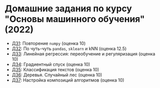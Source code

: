 # Домашние задания по курсу "Основы машинного обучения" (2022)
* [ДЗ1](hw1_Kozlova.ipynb): Повторение `numpy` (оценка 10)
* [ДЗ2](hw2_Kozlova.ipynb): По чуть-чуть `pandas`, `sklearn` и kNN (оценка 12.5)
* [ДЗ3](hw3_Kozlova.ipynb): Линейная регрессия: переобучение и регуляризация (оценка 10)
* [ДЗ4](hw4_Kozlova.ipynb): Градиентный спуск (оценка 10)
* [ДЗ5](hw5_Kozlova.ipynb): Классификация текстов (оценка 10)
* [ДЗ6](hw6_Kozlova.ipynb): Деревья. Случайный лес (оценка 10)
* [ДЗ7](hw7_Kozlova.ipynb): Настройка композиций алгоритмов (оценка 10)

